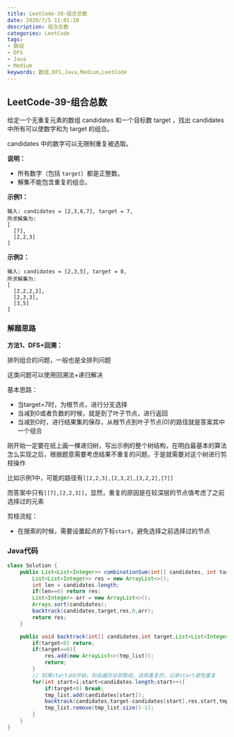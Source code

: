 ```yaml
---
title: LeetCode-39-组合总数
date: 2020/7/5 11:01:10
description: 组合总数
categories: LeetCode
tags: 
- 数组
- DFS
- Java
- Medium
keywords: 数组,DFS,Java,Medium,LeetCode
---
```


## LeetCode-39-组合总数

给定一个无重复元素的数组 candidates 和一个目标数 target ，找出 candidates 中所有可以使数字和为 target 的组合。

candidates 中的数字可以无限制重复被选取。

**说明：**

- 所有数字（包括 `target`）都是正整数。
- 解集不能包含重复的组合。 

<!--more-->

**示例1：**

```
输入: candidates = [2,3,6,7], target = 7,
所求解集为:
[
  [7],
  [2,2,3]
]
```

**示例2：**

```
输入: candidates = [2,3,5], target = 8,
所求解集为:
[
  [2,2,2,2],
  [2,3,3],
  [3,5]
]
```

### 解题思路

**方法1、DFS+回溯：**

排列组合的问题，一般也是全排列问题

这类问题可以使用回溯法+递归解决

基本思路：

- 当target=7时，为根节点，进行分支选择
- 当减到0或者负数的时候，就是到了叶子节点，进行返回
- 当减到0时，进行结果集的保存，从根节点到叶子节点(0)的路径就是答案其中一个组合

刚开始一定要在纸上画一棵递归树，写出示例的整个树结构，在明白最基本的算法怎么实现之后，根据题意需要考虑结果不重复的问题，于是就需要对这个树进行剪枝操作

比如示例1中，可能的路径有`[[2,2,3],[2,3,2],[3,2,2],[7]]`

而答案中只有`[[7],[2,2,3]]`，显然，重复的原因是在较深层的节点值考虑了之前选择过的元素

剪枝流程：

- 在搜索的时候，需要设置起点的下标`start`，避免选择之前选择过的节点

### Java代码

```java
class Solution {
    public List<List<Integer>> combinationSum(int[] candidates, int target) {
        List<List<Integer>> res = new ArrayList<>();
        int len = candidates.length;
        if(len==0) return res;
        List<Integer> arr = new ArrayList<>();
        Arrays.sort(candidates);
        backtrack(candidates,target,res,0,arr);
        return res;
    }

    public void backtrack(int[] candidates,int target,List<List<Integer>> res,int i,List<Integer> tmp_list){
        if(target<0) return;
        if(target==0){
            res.add(new ArrayList<>(tmp_list));
            return;
        }
        // 如果start从0开始，则会遍历全部数组，选择重复的，记录start避免重复
        for(int start=i;start<candidates.length;start++){
            if(target<0) break;
            tmp_list.add(candidates[start]);
            backtrack(candidates,target-candidates[start],res,start,tmp_list);
            tmp_list.remove(tmp_list.size()-1);
        }
    }
}
```


